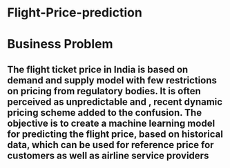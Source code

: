 # Flight-Price-prediction

# Business Problem
## The flight ticket price in India is based on demand and supply model with few restrictions on pricing from regulatory bodies. It is often perceived as unpredictable and , recent dynamic pricing scheme added to the confusion. The objective is to create a machine learning model for predicting the flight price, based on historical data, which can be used for reference price for customers as well as airline service providers

